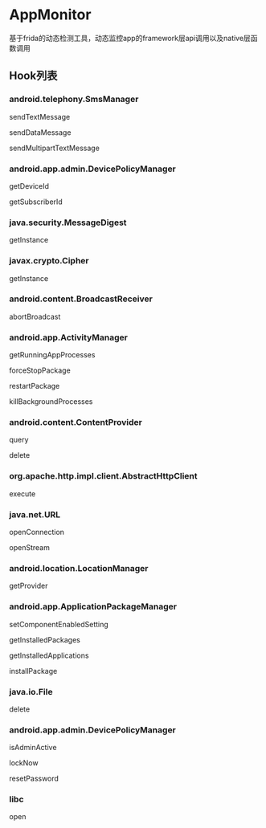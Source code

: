 # AppMonitor
基于frida的动态检测工具，动态监控app的framework层api调用以及native层函数调用

## Hook列表

### android.telephony.SmsManager

sendTextMessage

sendDataMessage

sendMultipartTextMessage

### android.app.admin.DevicePolicyManager

getDeviceId

getSubscriberId

### java.security.MessageDigest

getInstance

### javax.crypto.Cipher

getInstance

### android.content.BroadcastReceiver

abortBroadcast

### android.app.ActivityManager

getRunningAppProcesses

forceStopPackage

restartPackage

killBackgroundProcesses

### android.content.ContentProvider

query

delete

### org.apache.http.impl.client.AbstractHttpClient

execute

### java.net.URL

openConnection

openStream

### android.location.LocationManager

getProvider

### android.app.ApplicationPackageManager

setComponentEnabledSetting

getInstalledPackages

getInstalledApplications

installPackage

### java.io.File

delete

### android.app.admin.DevicePolicyManager

isAdminActive

lockNow

resetPassword

### libc

open
